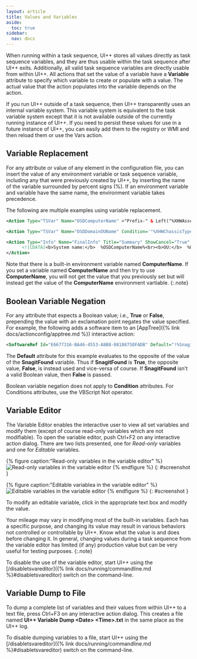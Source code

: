 ```yaml
---
layout: article
title: Values and Variables
aside:
  toc: true
sidebar:
  nav: docs
---
```


When running within a task sequence, UI++ stores all values directly as task sequence variables, and they are thus usable within the task sequence after UI++ exits. Additionally, all valid task sequence variables are directly usable from within UI++. All actions that set the value of a variable have a **Variable** attribute to specify which variable to create or populate with a value. The actual value that the action populates into the variable depends on the action.

If you run UI++ outside of a task sequence, then UI++ transparently uses an internal variable system. This variable system is equivalent to the task variable system except that it is not available outside of the currently running instance of UI++. If you need to persist these values for use in a future instance of UI++, you can easily add them to the registry or WMI and then reload them or use the Vars action.

## Variable Replacement

For any attribute or value of any element in the configuration file, you can insert the value of any environment variable or task sequence variable, including any that were previously created by UI++, by inserting the name of the variable surrounded by percent signs (%). If an environment variable and variable have the same name, the environment variable takes precedence.

The following are multiple examples using variable replacement.

~~~ xml
<Action Type="TSVar" Name="OSDComputerName" >"Prefix-" & Left("%XHWAssetTag%", 7)</Action>

<Action Type="TSVar" Name="OSDDomainOUName" Condition='"%XHWChassisType%" = "Laptop" Or "%XHWChassisType%" = "Desktop"'>ou=Computers,ou=%Location%,dc=domain,dc=com</Action>

<Action Type="Info" Name="FinalInfo" Title="Summary" ShowCancel="True" ShowBack="True" >
      <![CDATA[<b>System name:</b>  %OSDComputerName%<br><b>OU:</b>  %OSDDomainOUName%<br><b>Timezone:</b>  %Timezone%]]>
</Action>
~~~

<i class="fa fa-info-circle"></i> Note that there is a built-in environment variable named **ComputerName**. If you set a variable named **ComputerName** and then try to use **ComputerName**, you will not get the value that you previously set but will instead get the value of the **ComputerName** environment vartiable.
{:.note}

## Boolean Variable Negation

For any attribute that expects a Boolean value; i.e., **True** or **False**, prepending the value with an exclamation point negates the value specified. For example, the following adds a software item to an [AppTree]({% link docs/actionconfig/apptree.md %}) interactive action:

~~~ xml
<SoftwareRef Id="E6677316-BA46-4553-A8B8-0818875DFADB" Default="!%SnagitFound%"/>
~~~

The **Default** attribute for this example evaluates to the opposite of the value of the **SnagitFound** variable. Thus if **SnagitFound** is **True**, the opposite value, **False**, is instead used and vice-versa of course. If **SnagitFound** isn’t a valid Boolean value, then **False**  is passed.

Boolean variable negation does not apply to **Condition** attributes. For Conditions attributes, use the VBScript Not operator.

## Variable Editor

The Variable Editor enables the interactive user to view all set variables and modify them (except of course read-only variables which are not modifiable). To open the variable editor, push Ctrl+F2 on any interactive action dialog. There are two lists presented, one for *Read-only* variables and one for *Editable* variables.

{% figure caption:"Read-only variables in the variable editor" %}
  ![Read-only variables in the variable editor](/assets/images/screenshots/variableeditor-readonly.png)
{% endfigure %}
{: #screenshot }

{% figure caption:"Editable variablea in the variable editor" %}
  ![Editable variables in the variable editor](/assets/images/screenshots/variableeditor-editable.png)
{% endfigure %}
{: #screenshot }
                    
To modify an editable variable, click in the appropriate text box and modify the value.

<i class="fa fa-info-circle"></i> Your mileage may vary in modifying most of the built-in variables. Each has a specific purpose, and changing its value may result in various behaviors not controlled or controllable by UI++. Know what the value is and does before changing it. In general, changing values during a task sequence from the variable editor has limited (if any) production value but can be very useful for testing purposes.
{:.note}

To disable the use of the variable editor, start UI++ using the [/disabletsvareditor]({% link docs/running/commandline.md %}#disabletsvareditor) switch on the command-line. 

## Variable Dump to File

To dump a complete list of variables and their values from within UI++ to a text file, press Ctrl+F3 on any interactive action dialog. This creates a file named **UI++ Variable Dump &lt;Date&gt; &lt;Time&gt;.txt** in the same place as the UI++ log.

To disable dumping variables to a file, start UI++ using the [/disabletsvareditor]({% link docs/running/commandline.md %}#disabletsvareditor) switch on the command-line.

